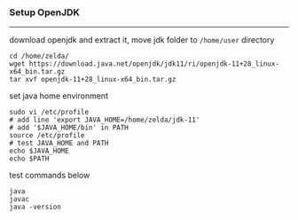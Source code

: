 ### Setup OpenJDK  
***
download openjdk and extract it, move jdk folder to `/home/user` directory   
```shell
cd /home/zelda/
wget https://download.java.net/openjdk/jdk11/ri/openjdk-11+28_linux-x64_bin.tar.gz
tar xvf openjdk-11+28_linux-x64_bin.tar.gz
```
  
set java home environment
```shell
sudo vi /etc/profile
# add line 'export JAVA_HOME=/home/zelda/jdk-11'
# add '$JAVA_HOME/bin' in PATH
source /etc/profile
# test JAVA_HOME and PATH
echo $JAVA_HOME
echo $PATH
```

test commands below
```shell
java
javac
java -version
```

